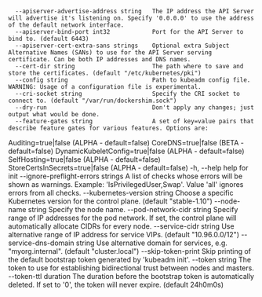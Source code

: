       --apiserver-advertise-address string   The IP address the API Server will advertise it's listening on. Specify '0.0.0.0' to use the address of the default network interface.
      --apiserver-bind-port int32            Port for the API Server to bind to. (default 6443)
      --apiserver-cert-extra-sans strings    Optional extra Subject Alternative Names (SANs) to use for the API Server serving certificate. Can be both IP addresses and DNS names.
      --cert-dir string                      The path where to save and store the certificates. (default "/etc/kubernetes/pki")
      --config string                        Path to kubeadm config file. WARNING: Usage of a configuration file is experimental.
      --cri-socket string                    Specify the CRI socket to connect to. (default "/var/run/dockershim.sock")
      --dry-run                              Don't apply any changes; just output what would be done.
      --feature-gates string                 A set of key=value pairs that describe feature gates for various features. Options are:
Auditing=true|false (ALPHA - default=false)
CoreDNS=true|false (BETA - default=false)
DynamicKubeletConfig=true|false (ALPHA - default=false)
SelfHosting=true|false (ALPHA - default=false)
StoreCertsInSecrets=true|false (ALPHA - default=false)
  -h, --help                                 help for init
      --ignore-preflight-errors strings      A list of checks whose errors will be shown as warnings. Example: 'IsPrivilegedUser,Swap'. Value 'all' ignores errors from all checks.
      --kubernetes-version string            Choose a specific Kubernetes version for the control plane. (default "stable-1.10")
      --node-name string                     Specify the node name.
      --pod-network-cidr string              Specify range of IP addresses for the pod network. If set, the control plane will automatically allocate CIDRs for every node.
      --service-cidr string                  Use alternative range of IP address for service VIPs. (default "10.96.0.0/12")
      --service-dns-domain string            Use alternative domain for services, e.g. "myorg.internal". (default "cluster.local")
      --skip-token-print                     Skip printing of the default bootstrap token generated by 'kubeadm init'.
      --token string                         The token to use for establishing bidirectional trust between nodes and masters.
      --token-ttl duration                   The duration before the bootstrap token is automatically deleted. If set to '0', the token will never expire. (default 24h0m0s)